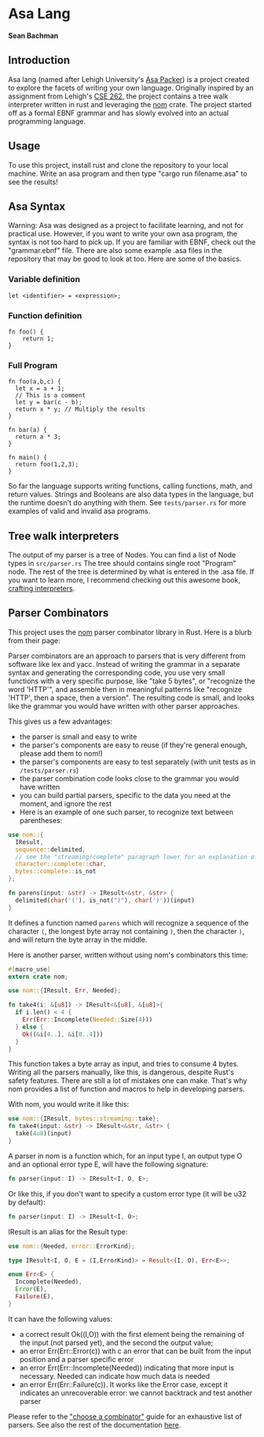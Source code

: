 # Asa Lang

**Sean Bachman**

## Introduction

Asa lang (named after Lehigh University's [Asa Packer](https://en.wikipedia.org/wiki/Asa_Packer)) is a project created to explore the facets of writing your own language. Originally inspired by an assignment from Lehigh's [CSE 262](https://engineering.lehigh.edu/cse/academics/course-index/cse-262-programming-languages-3), the project contains a tree walk interpreter written in rust and leveraging the [nom](https://docs.rs/nom/7.1.0/nom/) crate. The project started off as a formal EBNF grammar and has slowly evolved into an actual programming language.

## Usage

To use this project, install rust and clone the repository to your local machine. Write an asa program and then type "cargo run filename.asa" to see the results!

## Asa Syntax

Warning: Asa was designed as a project to facilitate learning, and not for practical use. However, if you want to write your own asa program, the syntax is not too hard to pick up. If you are familiar with EBNF, check out the "grammar.ebnf" file. There are also some example .asa files in the repository that may be good to look at too. Here are some of the basics.

### Variable definition
```aidl
let <identifier> = <expression>;
```

### Function definition
```aidl
fn foo() {
    return 1;
}
```

### Full Program
```
fn foo(a,b,c) {
  let x = a + 1; 
  // This is a comment
  let y = bar(c - b);
  return x * y; // Multiply the results
}

fn bar(a) {
  return a * 3;
}

fn main() {
  return foo(1,2,3);  
}
```

So far the language supports writing functions, calling functions, math, and return values. Strings and Booleans are also data types in the language, but the runtime doesn't do anything with them. See `tests/parser.rs` for more examples of valid and invalid asa programs.


## Tree walk interpreters
The output of my parser is a tree of Nodes. You can find a list of Node types in `src/parser.rs` The tree should contains single root "Program" node. The rest of the tree is determined by what is entered in the .asa file. If you want to learn more, I recommend checking out this awesome book, [crafting interpreters](https://craftinginterpreters.com/).

## Parser Combinators

This project uses the [nom](https://crates.io/crates/nom) parser combinator library in Rust. Here is a blurb from their page:

Parser combinators are an approach to parsers that is very different from software like lex and yacc. Instead of writing the grammar in a separate syntax and generating the corresponding code, you use very small functions with a very specific purpose, like "take 5 bytes", or "recognize the word 'HTTP'", and assemble then in meaningful patterns like "recognize 'HTTP', then a space, then a version". The resulting code is small, and looks like the grammar you would have written with other parser approaches.

This gives us a few advantages:

- the parser is small and easy to write
- the parser's components are easy to reuse (if they're general enough, please add them to nom!)
- the parser's components are easy to test separately (with unit tests as in `/tests/parser.rs`)
- the parser combination code looks close to the grammar you would have written
- you can build partial parsers, specific to the data you need at the moment, and ignore the rest
- Here is an example of one such parser, to recognize text between parentheses:

```rust
use nom::{
  IResult,
  sequence::delimited,
  // see the "streaming/complete" paragraph lower for an explanation of these submodules
  character::complete::char,
  bytes::complete::is_not
};

fn parens(input: &str) -> IResult<&str, &str> {
  delimited(char('('), is_not(")"), char(')'))(input)
}
```

It defines a function named `parens` which will recognize a sequence of the character `(`, the longest byte array not containing `)`, then the character `)`, and will return the byte array in the middle.

Here is another parser, written without using nom's combinators this time:

```rust
#[macro_use]
extern crate nom;

use nom::{IResult, Err, Needed};

fn take4(i: &[u8]) -> IResult<&[u8], &[u8]>{
  if i.len() < 4 {
    Err(Err::Incomplete(Needed::Size(4)))
  } else {
    Ok((&i[4..], &i[0..4]))
  }
}
```

This function takes a byte array as input, and tries to consume 4 bytes. Writing all the parsers manually, like this, is dangerous, despite Rust's safety features. There are still a lot of mistakes one can make. That's why nom provides a list of function and macros to help in developing parsers.

With nom, you would write it like this:

```rust
use nom::{IResult, bytes::streaming::take};
fn take4(input: &str) -> IResult<&str, &str> {
  take(4u8)(input)
}
```

A parser in nom is a function which, for an input type I, an output type O and an optional error type E, will have the following signature:

```rust
fn parser(input: I) -> IResult<I, O, E>;
```

Or like this, if you don't want to specify a custom error type (it will be u32 by default):

```rust
fn parser(input: I) -> IResult<I, O>;
```

IResult is an alias for the Result type:

```rust
use nom::{Needed, error::ErrorKind};

type IResult<I, O, E = (I,ErrorKind)> = Result<(I, O), Err<E>>;

enum Err<E> {
  Incomplete(Needed),
  Error(E),
  Failure(E),
}
```

It can have the following values:

- a correct result Ok((I,O)) with the first element being the remaining of the input (not parsed yet), and the second the output value;
- an error Err(Err::Error(c)) with c an error that can be built from the input position and a parser specific error
- an error Err(Err::Incomplete(Needed)) indicating that more input is necessary. Needed can indicate how much data is needed
- an error Err(Err::Failure(c)). It works like the Error case, except it indicates an unrecoverable error: we cannot backtrack and test another parser

Please refer to the ["choose a combinator"](https://github.com/Geal/nom/blob/master/doc/choosing_a_combinator.md) guide for an exhaustive list of parsers. See also the rest of the documentation [here](https://docs.rs/nom/5.0.1/nom/).

